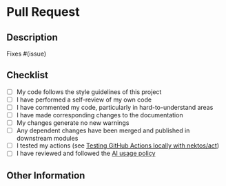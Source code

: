 # Pull Request

## Description

<!-- Please include a summary of the change and which issue is fixed. 
Please also include relevant motivation and context. List any dependencies that are required for this change. -->

Fixes #(issue)

## Checklist

<!-- Mark items as complete by putting an `x` in the brackets: [x] -->

- [ ] My code follows the style guidelines of this project
- [ ] I have performed a self-review of my own code
- [ ] I have commented my code, particularly in hard-to-understand areas
- [ ] I have made corresponding changes to the documentation
- [ ] My changes generate no new warnings
- [ ] Any dependent changes have been merged and published in downstream modules
- [ ] I tested my actions (see [Testing GitHub Actions locally with nektos/act](https://github.com/TheDanniCraft/activity-log/blob/master/CONTRIBUTING.md#test_tube-testing-github-actions-locally-with-nektosact))
- [ ] I have reviewed and followed the [AI usage policy](https://github.com/TheDanniCraft/activity-log/blob/master/CONTRIBUTING.md#robot-usage-of-ai-in-contributions)

## Other Information

<!-- Any other information that is important to this PR such as screenshots, 
details on how AI was used (if applicable), or how the changes looks before and after the change. -->
